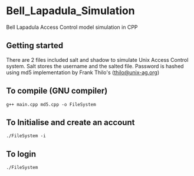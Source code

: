# Bell_Lapadula_Simulation
Bell Lapadula Access Control model simulation in CPP

## Getting started
There are 2 files included salt and shadow to simulate Unix Access Control system. Salt stores the username and the salted file.
Password is hashed using md5 implementation by Frank Thilo's (thilo@unix-ag.org)

## To compile (GNU compiler)
```g++ main.cpp md5.cpp -o FileSystem```

## To Initialise and create an account
```./FileSystem -i```

## To login
```./FileSystem```
